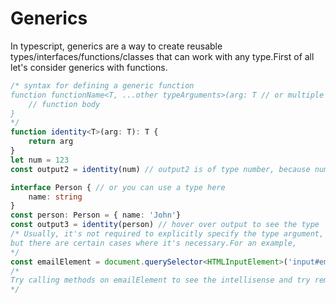 # Generics

In typescript, generics are a way to create reusable types/interfaces/functions/classes that can work with any type.First of all let's consider generics with functions.

```ts {monaco-run}
/* syntax for defining a generic function
function functionName<T, ...other typeArguments>(arg: T // or multiple args, or even none): T // or any return type {
    // function body
}
*/
function identity<T>(arg: T): T {
    return arg
}
let num = 123
const output2 = identity(num) // output2 is of type number, because num is let and not const

interface Person { // or you can use a type here
    name: string
}
const person: Person = { name: 'John'}
const output3 = identity(person) // hover over output to see the type
/* Usually, it's not required to explicitly specify the type argument, 
but there are certain cases where it's necessary.For an example,
*/
const emailElement = document.querySelector<HTMLInputElement>('input#email-input') 
/*
Try calling methods on emailElement to see the intellisense and try removing the type argument to see the difference
*/

```
